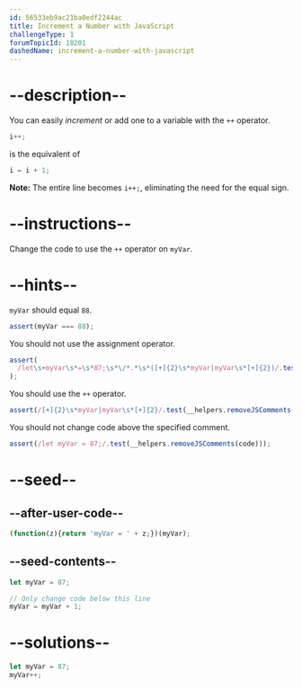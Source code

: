 ```yaml
---
id: 56533eb9ac21ba0edf2244ac
title: Increment a Number with JavaScript
challengeType: 1
forumTopicId: 18201
dashedName: increment-a-number-with-javascript
---
```


# --description--

You can easily <dfn>increment</dfn> or add one to a variable with the `++` operator.

```js
i++;
```

is the equivalent of

```js
i = i + 1;
```

**Note:** The entire line becomes `i++;`, eliminating the need for the equal sign.

# --instructions--

Change the code to use the `++` operator on `myVar`.

# --hints--

`myVar` should equal `88`.

```js
assert(myVar === 88);
```

You should not use the assignment operator.

```js
assert(
  /let\s+myVar\s*=\s*87;\s*\/*.*\s*([+]{2}\s*myVar|myVar\s*[+]{2})/.test(__helpers.removeJSComments(code))
);
```

You should use the `++` operator.

```js
assert(/[+]{2}\s*myVar|myVar\s*[+]{2}/.test(__helpers.removeJSComments(code)));
```

You should not change code above the specified comment.

```js
assert(/let myVar = 87;/.test(__helpers.removeJSComments(code)));
```

# --seed--

## --after-user-code--

```js
(function(z){return 'myVar = ' + z;})(myVar);
```

## --seed-contents--

```js
let myVar = 87;

// Only change code below this line
myVar = myVar + 1;
```

# --solutions--

```js
let myVar = 87;
myVar++;
```
